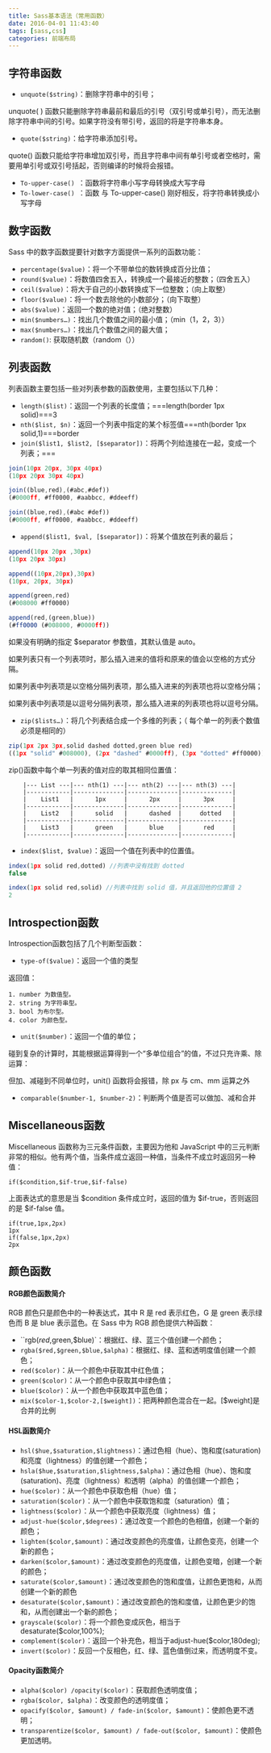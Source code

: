 ```yaml
---
title: Sass基本语法（常用函数）
date: 2016-04-01 11:43:40
tags: [sass,css]
categories: 前端布局
---
```

## 字符串函数 ##

- `unquote($string)`：删除字符串中的引号；

unquote( ) 函数只能删除字符串最前和最后的引号（双引号或单引号），而无法删除字符串中间的引号。如果字符没有带引号，返回的将是字符串本身。

- `quote($string)`：给字符串添加引号。

 quote() 函数只能给字符串增加双引号，而且字符串中间有单引号或者空格时，需要用单引号或双引号括起，否则编译的时候将会报错。
<!-- more -->
- `To-upper-case() `：函数将字符串小写字母转换成大写字母
- `To-lower-case() `：函数 与 To-upper-case() 刚好相反，将字符串转换成小写字母

## 数字函数 ##

Sass 中的数字函数提要针对数字方面提供一系列的函数功能：

- `percentage($value)`：将一个不带单位的数转换成百分比值；
- `round($value)`：将数值四舍五入，转换成一个最接近的整数；（四舍五入）
- `ceil($value)`：将大于自己的小数转换成下一位整数；（向上取整）
- `floor($value)`：将一个数去除他的小数部分；（向下取整）
- `abs($value)`：返回一个数的绝对值；（绝对整数）
- `min($numbers…)`：找出几个数值之间的最小值；（min（1，2，3））
- `max($numbers…)`：找出几个数值之间的最大值；
- `random()`: 获取随机数（random（））

<!--more-->

## 列表函数 ##

列表函数主要包括一些对列表参数的函数使用，主要包括以下几种：

- `length($list)`：返回一个列表的长度值；===length(border 1px solid)===3
- `nth($list, $n)`：返回一个列表中指定的某个标签值===nth(border 1px solid,1)===border
- `join($list1, $list2, [$separator])`：将两个列给连接在一起，变成一个列表；===

```javascript
join(10px 20px, 30px 40px)
(10px 20px 30px 40px)

join((blue,red),(#abc,#def))
(#0000ff, #ff0000, #aabbcc, #ddeeff)

join((blue,red),(#abc #def))
(#0000ff, #ff0000, #aabbcc, #ddeeff)
```

- `append($list1, $val, [$separator])`：将某个值放在列表的最后；

```javascript
append(10px 20px ,30px)
(10px 20px 30px)

append((10px,20px),30px)
(10px, 20px, 30px)

append(green,red)
(#008000 #ff0000)

append(red,(green,blue))
(#ff0000 (#008000, #0000ff))
```

如果没有明确的指定 $separator 参数值，其默认值是 auto。

如果列表只有一个列表项时，那么插入进来的值将和原来的值会以空格的方式分隔。

如果列表中列表项是以空格分隔列表项，那么插入进来的列表项也将以空格分隔；

如果列表中列表项是以逗号分隔列表项，那么插入进来的列表项也将以逗号分隔。

- `zip($lists…)`：将几个列表结合成一个多维的列表；（ 每个单一的列表个数值必须是相同的）

```javascript
zip(1px 2px 3px,solid dashed dotted,green blue red)
((1px "solid" #008000), (2px "dashed" #0000ff), (3px "dotted" #ff0000))
```

zip()函数中每个单一列表的值对应的取其相同位置值：

		|--- List ---|--- nth(1) ---|--- nth(2) ---|--- nth(3) ---|
		|------------|--------------|--------------|--------------|
		|    List1   |      1px     |      2px     |      3px     |
		|------------|--------------|--------------|--------------|
		|    List2   |      solid   |      dashed  |     dotted   |
		|------------|--------------|--------------|--------------|
		|    List3   |      green   |      blue    |      red     |
		|------------|--------------|--------------|--------------|

- `index($list, $value)`：返回一个值在列表中的位置值。

```javascript
index(1px solid red,dotted) //列表中没有找到 dotted
false

index(1px solid red,solid) //列表中找到 solid 值，并且返回他的位置值 2
2
```

## Introspection函数 ##
Introspection函数包括了几个判断型函数：

- `type-of($value)`：返回一个值的类型

返回值：

	1. number 为数值型。
	2. string 为字符串型。
	3. bool 为布尔型。
	4. color 为颜色型。


- `unit($number)`：返回一个值的单位；

碰到复杂的计算时，其能根据运算得到一个“多单位组合”的值，不过只充许乘、除运算：

但加、减碰到不同单位时，unit() 函数将会报错，除 px 与 cm、mm 运算之外

- `comparable($number-1, $number-2)`：判断两个值是否可以做加、减和合并

## Miscellaneous函数 ##

Miscellaneous 函数称为三元条件函数，主要因为他和 JavaScript 中的三元判断非常的相似。他有两个值，当条件成立返回一种值，当条件不成立时返回另一种值：

	if($condition,$if-true,$if-false)

上面表达式的意思是当 $condition 条件成立时，返回的值为 $if-true，否则返回的是 $if-false 值。

	if(true,1px,2px)
	1px
	if(false,1px,2px)
	2px
## 颜色函数 ##

#### RGB颜色函数简介 ####

RGB 颜色只是颜色中的一种表达式，其中 R 是 red 表示红色，G 是 green 表示绿色而 B 是 blue 表示蓝色。在 Sass 中为 RGB 颜色提供六种函数：

* ``rgb($red,$green,$blue)`：根据红、绿、蓝三个值创建一个颜色；
* `rgba($red,$green,$blue,$alpha)`：根据红、绿、蓝和透明度值创建一个颜色；
* `red($color)`：从一个颜色中获取其中红色值；
* `green($color)`：从一个颜色中获取其中绿色值；
* `blue($color)`：从一个颜色中获取其中蓝色值；
* `mix($color-1,$color-2,[$weight])`：把两种颜色混合在一起。[$weight]是合并的比例

#### HSL函数简介 ####

* `hsl($hue,$saturation,$lightness)`：通过色相（hue）、饱和度(saturation)和亮度（lightness）的值创建一个颜色；
* `hsla($hue,$saturation,$lightness,$alpha)`：通过色相（hue）、饱和度(saturation)、亮度（lightness）和透明（alpha）的值创建一个颜色；
* `hue($color)`：从一个颜色中获取色相（hue）值；
* `saturation($color)`：从一个颜色中获取饱和度（saturation）值；
* `lightness($color)`：从一个颜色中获取亮度（lightness）值；
* `adjust-hue($color,$degrees)`：通过改变一个颜色的色相值，创建一个新的颜色；
* `lighten($color,$amount)`：通过改变颜色的亮度值，让颜色变亮，创建一个新的颜色；
* `darken($color,$amount)`：通过改变颜色的亮度值，让颜色变暗，创建一个新的颜色；
* `saturate($color,$amount)`：通过改变颜色的饱和度值，让颜色更饱和，从而创建一个新的颜色
* `desaturate($color,$amount)`：通过改变颜色的饱和度值，让颜色更少的饱和，从而创建出一个新的颜色；
* `grayscale($color)`：将一个颜色变成灰色，相当于desaturate($color,100%);
* `complement($color)`：返回一个补充色，相当于adjust-hue($color,180deg);
* `invert($color)`：反回一个反相色，红、绿、蓝色值倒过来，而透明度不变。

#### Opacity函数简介 ####

* `alpha($color) /opacity($color)`：获取颜色透明度值；
* `rgba($color, $alpha)`：改变颜色的透明度值；
* `opacify($color, $amount) / fade-in($color, $amount)`：使颜色更不透明；
* `transparentize($color, $amount) / fade-out($color, $amount)`：使颜色更加透明。


